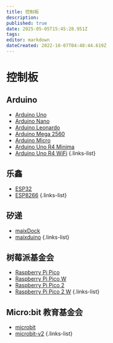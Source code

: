 ```yaml
---
title: 控制板
description: 
published: true
date: 2025-05-05T15:45:28.951Z
tags: 
editor: markdown
dateCreated: 2022-10-07T04:48:44.619Z
---
```


# 控制板

## Arduino

- [Arduino Uno](/general-hardware-guidelines/boards/arduino-uno)
- [Arduino Nano](/general-hardware-guidelines/boards/arduino-nano)
- [Arduino Leonardo](/general-hardware-guidelines/boards/arduino-leonardo)
- [Arduino Mega 2560](/general-hardware-guidelines/boards/arduino-mega2560)
- [Arduino Micro](/general-hardware-guidelines/boards/arduino-micro)
- [Arduino Uno R4 Minima](/general-hardware-guidelines/boards/arduino-uno-r4-minima)
- [Arduino Uno R4 WiFi](/general-hardware-guidelines/boards/arduino-uno-r4-wifi)
{.links-list}

## 乐鑫

- [ESP32](/general-hardware-guidelines/boards/esp32)
- [ESP8266](/general-hardware-guidelines/boards/esp8266)
{.links-list}

## 矽递

- [maixDock](/general-hardware-guidelines/boards/maixdock)
- [maixduino](/general-hardware-guidelines/boards/maixduino)
{.links-list}

## 树莓派基金会

- [Raspberry Pi Pico](/general-hardware-guidelines/boards/raspberry-pi-pico)
- [Raspberry Pi Pico W](/general-hardware-guidelines/boards/raspberry-pi-picow)
- [Raspberry Pi Pico 2](/general-hardware-guidelines/boards/raspberry-pi-pico2)
- [Raspberry Pi Pico 2 W](/general-hardware-guidelines/boards/raspberry-pi-pico2w)
{.links-list}

## Micro:bit 教育基金会

- [microbit](/general-hardware-guidelines/boards/microbit)
- [microbit-v2](/general-hardware-guidelines/boards/microbit-v2)
{.links-list}